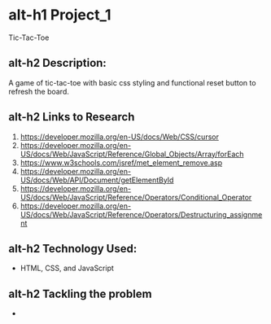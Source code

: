 # alt-h1 Project_1
Tic-Tac-Toe

## alt-h2 Description:
A game of tic-tac-toe with basic css styling and functional reset button to refresh the board. 

## alt-h2 Links to Research

1. https://developer.mozilla.org/en-US/docs/Web/CSS/cursor
2. https://developer.mozilla.org/en-US/docs/Web/JavaScript/Reference/Global_Objects/Array/forEach
3. https://www.w3schools.com/jsref/met_element_remove.asp
4. https://developer.mozilla.org/en-US/docs/Web/API/Document/getElementById
5. https://developer.mozilla.org/en-US/docs/Web/JavaScript/Reference/Operators/Conditional_Operator
6. https://developer.mozilla.org/en-US/docs/Web/JavaScript/Reference/Operators/Destructuring_assignment


## alt-h2 Technology Used:
- HTML, CSS, and JavaScript

## alt-h2 Tackling the problem
- 
